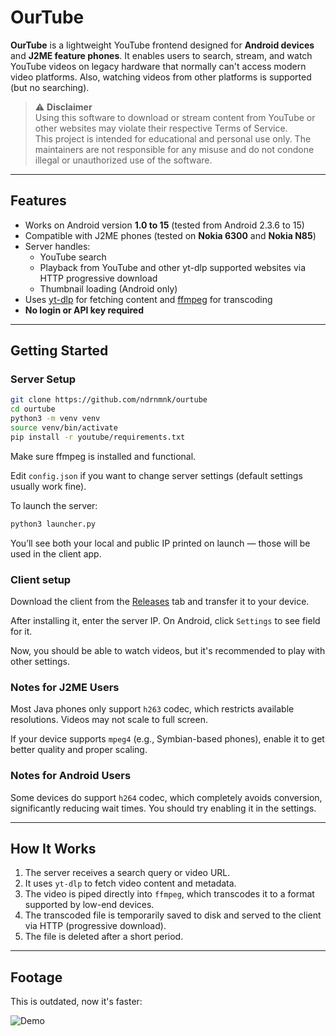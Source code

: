 # OurTube

**OurTube** is a lightweight YouTube frontend designed for **Android devices** and **J2ME feature phones**. It enables users to search, stream, and watch YouTube videos on legacy hardware that normally can't access modern video platforms. Also, watching videos from other platforms is supported (but no searching).

> ⚠️ **Disclaimer**  
> Using this software to download or stream content from YouTube or other websites may violate their respective Terms of Service.  
> This project is intended for educational and personal use only. The maintainers are not responsible for any misuse and do not condone illegal or unauthorized use of the software.
---

## Features

- Works on Android version **1.0 to 15** (tested from Android 2.3.6 to 15)
- Compatible with J2ME phones (tested on **Nokia 6300** and **Nokia N85**)
- Server handles:
  - YouTube search
  - Playback from YouTube and other yt-dlp supported websites via HTTP progressive download
  - Thumbnail loading (Android only)
- Uses [yt-dlp](https://github.com/yt-dlp/yt-dlp) for fetching content and [ffmpeg](https://ffmpeg.org/) for transcoding
- **No login or API key required**

---

## Getting Started

### Server Setup

```bash
git clone https://github.com/ndrnmnk/ourtube
cd ourtube
python3 -m venv venv
source venv/bin/activate
pip install -r youtube/requirements.txt
```
Make sure ffmpeg is installed and functional.

Edit `config.json` if you want to change server settings (default settings usually work fine).

To launch the server:

```bash
python3 launcher.py
```
You’ll see both your local and public IP printed on launch — those will be used in the client app.

### Client setup

Download the client from the [Releases](https://github.com/ndrnmnk/ourtube/releases) tab and transfer it to your device.

After installing it, enter the server IP. On Android, click `Settings` to see field for it.

Now, you should be able to watch videos, but it's recommended to play with other settings.

### Notes for J2ME Users

Most Java phones only support `h263` codec, which restricts available resolutions. Videos may not scale to full screen.

If your device supports `mpeg4` (e.g., Symbian-based phones), enable it to get better quality and proper scaling.

### Notes for Android Users

Some devices do support `h264` codec, which completely avoids conversion, significantly reducing wait times. 
You should try enabling it in the settings.

---

## How It Works

1. The server receives a search query or video URL.
2. It uses `yt-dlp` to fetch video content and metadata.
3. The video is piped directly into `ffmpeg`, which transcodes it to a format supported by low-end devices.
4. The transcoded file is temporarily saved to disk and served to the client via HTTP (progressive download).
5. The file is deleted after a short period.

---

## Footage

This is outdated, now it's faster:

![Demo](https://raw.githubusercontent.com/ndrnmnk/ndrnmnk/main/ourtube.gif)